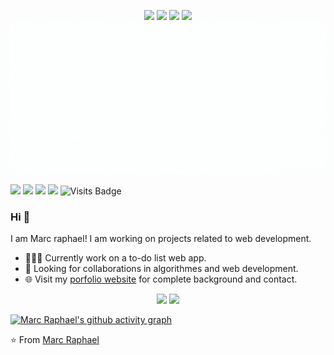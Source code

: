 <p align='center' width='500px'>
  <div align='center'>
    <a href="https://wa.me/qr/I36W2SKU3ZMCI1"><img src="https://img.shields.io/badge/WhatsApp-25D366?style=for-the-badge&logo=whatsapp&logoColor=white" /></a>
    <a href="https://t.me/Marcraphael12"><img src="https://img.shields.io/badge/Telegram-2CA5E0?style=for-the-badge&logo=telegram&logoColor=white" /></a>
    <a href="https://mailto.marcraphael979@gmail.com"><img src="https://img.shields.io/badge/Gmail-D14836?style=for-the-badge&logo=gmail&logoColor=white" /></a>
    <a href="https://mailto.marcraphael979@outlook.com"><img src="https://img.shields.io/badge/Microsoft_Outlook-0078D4?style=for-the-badge&logo=microsoft-outlook&logoColor=white" /></a>
  </div>

<img src="./images/topImg.gif">

[<img src="https://img.shields.io/badge/twitter-%231DA1F2.svg?&style=for-the-badge&logo=twitter&logoColor=white" />](https://twiter.com/@MarcRaphael20)  [<img src="https://img.shields.io/badge/linkedin-%230077B5.svg?&style=for-the-badge&logo=linkedin&logoColor=white" />](https://www.linkedin.com/in/marc-raphael-326039204/) [<img src = "https://img.shields.io/badge/figma-%23E4405F.svg?&style=for-the-badge&logo=figma&logoColor=white">](https://www.figma.com/@Marcraphael) [<img src = "https://img.shields.io/badge/YouTube-FF0000?style=for-the-badge&logo=youtube&logoColor=white">]("https://www.youtube.com/channel/UCO4CU18lVtqbHKyHl_Bn6aQ")  ![Visits Badge](https://badges.pufler.dev/visits/Marcraphael12/Marcraphael12?style=for-the-badge )

### Hi 👋
I am Marc raphael! I am working on projects related to web development.
- 👨🏽‍💻 Currently work on a to-do list web app.
- 🤝 Looking for collaborations in algorithmes and web development.
- 🌐 Visit my [porfolio website](#) for complete background and contact.

<p align = "center">
  <img src = "https://github-readme-stats.vercel.app/api?username=Marcraphael12&show_icons=true&theme=radical&line_height=33">
  <img src = "https://github-readme-stats.vercel.app/api/top-langs/?username=Marcraphael12&hide_langs_below=.25&theme=radical">
</p>

[![Marc Raphael's github activity graph](https://activity-graph.herokuapp.com/graph?Marcraphael12=Ashutosh00710&theme=rogue)](https://github.com/Marcraphael12/github-readme-activity-graph)


⭐ From [Marc Raphael](https://github.com/Marcraphael12)
